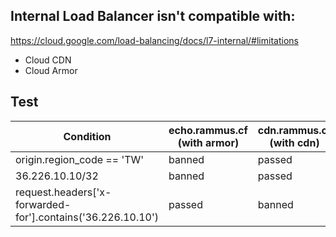 
## Internal Load Balancer isn't compatible with:
https://cloud.google.com/load-balancing/docs/l7-internal/#limitations
- Cloud CDN
- Cloud Armor

## Test

Condition|echo.rammus.cf (with armor)|cdn.rammus.cf (with cdn)
---|---|---
origin.region_code == 'TW' | banned | passed
36.226.10.10/32 | banned | passed
request.headers['x-forwarded-for'].contains('36.226.10.10')	| passed | banned